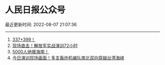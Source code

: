 # 人民日报公众号

最近更新时间: 2022-08-07 21:07:36

--- 
1. [337+399！](https://mp.weixin.qq.com/s/X-TNW7kZ4EysDfZ6eCURtw) 
2. [现场直击！解放军实战演训72小时](https://mp.weixin.qq.com/s/v8zL8yyr0C2MVGezOdTdCQ) 
3. [5000人驰援海南！](https://mp.weixin.qq.com/s/qTWSrgKdk3kpLSDoJUdtfg) 
4. [今日演训现场画面！多支轰炸机编队南北双向穿越台湾海峡](https://mp.weixin.qq.com/s/tLf_Lbtk9gNDxoVx-QrO_g) 

